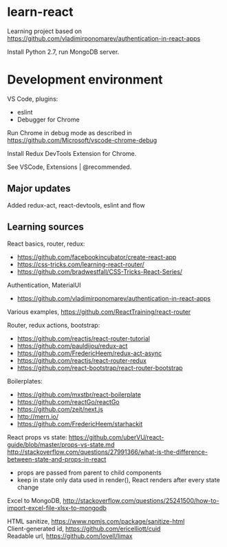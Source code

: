 # learn-react
Learning project based on https://github.com/vladimirponomarev/authentication-in-react-apps

Install Python 2.7, run MongoDB server.

# Development environment
VS Code, plugins:
* eslint
* Debugger for Chrome

Run Chrome in debug mode as described in https://github.com/Microsoft/vscode-chrome-debug

Install Redux DevTools Extension for Chrome.

See VSCode, Extensions | @recommended.

## Major updates
Added redux-act, react-devtools, eslint and flow

## Learning sources
React basics, router, redux:
* https://github.com/facebookincubator/create-react-app
* https://css-tricks.com/learning-react-router/
* https://github.com/bradwestfall/CSS-Tricks-React-Series/

Authentication, MaterialUI
* https://github.com/vladimirponomarev/authentication-in-react-apps

Various examples, https://github.com/ReactTraining/react-router

Router, redux actions, bootstrap:
* https://github.com/reactjs/react-router-tutorial
* https://github.com/pauldijou/redux-act
* https://github.com/FredericHeem/redux-act-async
* https://github.com/reactjs/react-router-redux
* https://github.com/react-bootstrap/react-router-bootstrap

Boilerplates:
* https://github.com/mxstbr/react-boilerplate
* https://github.com/reactGo/reactGo
* https://github.com/zeit/next.js
* http://mern.io/
* https://github.com/FredericHeem/starhackit

React props vs state:
https://github.com/uberVU/react-guide/blob/master/props-vs-state.md
http://stackoverflow.com/questions/27991366/what-is-the-difference-between-state-and-props-in-react
- props are passed from parent to child components
- keep in state only data used in render(), React renders after every state change

Excel to MongoDB, http://stackoverflow.com/questions/25241500/how-to-import-excel-file-xlsx-to-mongodb

HTML sanitize, https://www.npmjs.com/package/sanitize-html  
Client-generated id, https://github.com/ericelliott/cuid  
Readable url, https://github.com/lovell/limax  
